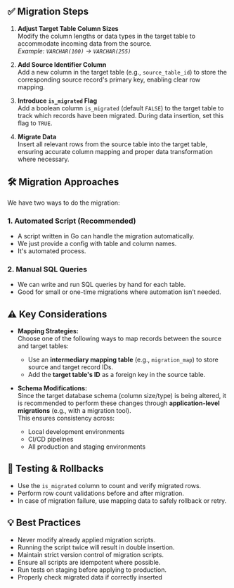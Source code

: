 ## ✅ Migration Steps

1. **Adjust Target Table Column Sizes**  
   Modify the column lengths or data types in the target table to accommodate incoming data from the source.  
   _Example: `VARCHAR(100)` → `VARCHAR(255)`_

2. **Add Source Identifier Column**  
   Add a new column in the target table (e.g., `source_table_id`) to store the corresponding source record's primary key, enabling clear row mapping.

3. **Introduce `is_migrated` Flag**  
   Add a boolean column `is_migrated` (default `FALSE`) to the target table to track which records have been migrated. During data insertion, set this flag to `TRUE`.

4. **Migrate Data**  
   Insert all relevant rows from the source table into the target table, ensuring accurate column mapping and proper data transformation where necessary.



## 🛠️ Migration Approaches

We have two ways to do the migration:

### 1. Automated Script (Recommended)
- A script written in Go can handle the migration automatically.
- We just provide a config with table and column names.
- It's automated process.

### 2. Manual SQL Queries
- We can write and run SQL queries by hand for each table.
- Good for small or one-time migrations where automation isn’t needed.


## ⚠️ Key Considerations

- **Mapping Strategies:**  
  Choose one of the following ways to map records between the source and target tables:
  - Use an **intermediary mapping table** (e.g., `migration_map`) to store source and target record IDs.
  - Add the **target table's ID** as a foreign key in the source table.

- **Schema Modifications:**  
  Since the target database schema (column size/type) is being altered, it is recommended to perform these changes through **application-level migrations** (e.g., with a migration tool).  
  This ensures consistency across:
  - Local development environments
  - CI/CD pipelines
  - All production and staging environments

## 🧪 Testing & Rollbacks

- Use the `is_migrated` column to count and verify migrated rows.
- Perform row count validations before and after migration.
- In case of migration failure, use mapping data to safely rollback or retry.


## 💡 Best Practices

- Never modify already applied migration scripts.
- Running the script twice will result in double insertion.
- Maintain strict version control of migration scripts.
- Ensure all scripts are idempotent where possible.
- Run tests on staging before applying to production.
- Properly check migrated data if correctly inserted
